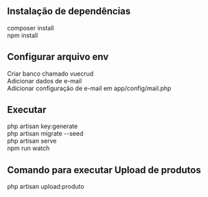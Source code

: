 ## Instalação de dependências

composer install  
npm install  

## Configurar arquivo env

Criar banco chamado vuecrud  
Adicionar dados de e-mail  
Adicionar configuração de e-mail em app/config/mail.php   

## Executar 

php artisan key:generate  
php artisan migrate --seed  
php artisan serve  
npm run watch  

## Comando para executar Upload de produtos
php artisan upload:produto
